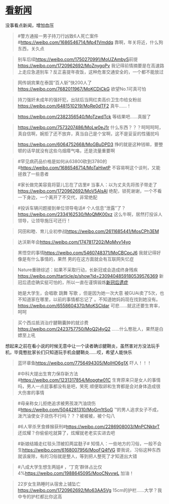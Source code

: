 # [看新闻](https://github.com/noteMay/blog/issues/25)

没事看点新闻，增加血压

> #警方通报一男子持刀行凶致6人死亡案件#<https://weibo.com/1686546714/Mp41Vmddq>
靠啊，年关将近，什么狗东西，关久点

> 别车后续<https://weibo.com/1750270991/MoUZAmbyS>前提<https://weibo.com/1720962692/MoZnygoPv>
我记得前情摘要是在高速路上走应急道别车？反正喜提年夜饭，这种危害交通安全的，一个都不能放过

> 网传胡宾果在泰国“百人斩”快200人了<https://weibo.com/7682011967/MoKCDiCkG>
欲望No.1可真可怕

> 持刀强奸未成年的强奸犯，出狱后当网红卖高价卫生巾给女粉丝<https://weibo.com/6481510219/MoRe0dTF2>
真牛……！

> <https://weibo.com/2382356540/MoTzwdTck>
等结果吧……真服了

> <https://weibo.com/7573207486/MoLw0eJ1r>
什么东西？？？呵呵呵呵，真自信啊，婉拒了还不放弃，真当自己是个宝啊，这不是妥妥的性骚扰吗

> <https://weibo.com/6064752668/MoGBuDPD3>
挣的就是这种钱嘛，要整顿的话早就没有这些乌烟瘴气咯，还是流量重要啊

> #罕见病药品价格是如何从63800砍到3780的#<https://weibo.com/1686546714/MoTaHiwtP>
不容易啊这个谈判，又能拯救了一些患者

> #家长做完美容竟将婴儿忘在了店里# 当事人：以为丈夫先将孩子带走了<https://weibo.com/1720962692/MoV5AlsAl>
绝配，锁死谢谢，一个不看一下身边，一个离开了不交代，非常绝配

> #投诉车辆问题接到单位领导电话# 个人信息“泄露”了？<https://weibo.com/2334162530/MoQMK00xz>
这么牛啊，居然打投诉人领导，让领导施压可还行！

> 冈田和睦、育儿业初参战<https://weibo.com/2611685441/MosCPh3EM>

> 达沃斯年会<https://weibo.com/1747817202/MoMvv14yo>

> 黑悟空的事情<https://weibo.com/5460748371/MoCBCpcJ6>
我就记得好像是有什么事情的，果然
男的在这方面就会有互联网失忆症

> Nature重磅综述：如果不采取行动，长新冠或会造成终身残疾<https://weibo.com/ttarticle/p/show?id=2309404859180539576369>
新冠后遗症确实挺可怕的，所以一直在谨慎锻炼[新冠后遗症](https://9852.ru/images/2022/12/25/20221224202027.jpg)

> 她是大学生，会唱歌 跳舞 写歌 ，但是因为她一次大意 被GUAi卖了5次，也不知道家在哪里，以前的事情都忘记了 。不知道她妈妈现在找到她没有。<https://weibo.com/6558604370/MoKSCldar>
可悲……就这还要生育率，呵呵

> 买个西瓜抵消治疗腱鞘囊肿的就诊费<https://weibo.com/2423757750/MoQ2j4yQ2>
……什么憨批人，果然是白嫖至上吼

想起来之前在看小说的时候无意中让一个读者确诊腱鞘炎，虽然害对方没法玩手机，毕竟憨批家长们只知道玩手机会腱鞘炎……哎，希望人能快乐

> 蓝环章鱼<https://weibo.com/7756494305/MoIHO6g1X>
吓人！！！

> #中科大提出生育力保存新方法#<https://weibo.com/1231317854/Mopgtw01C>
生育原来只是女人的事情吗，男人一点屁事都没有是吧，笑死
顺便取卵和生育都是会对身体造成很大伤害的事情

> #母亲称女儿拒绝追求被男孩泼汽油烧伤#<https://weibo.com/5044281310/MoGm1tSoG>
™的男人追求女子不成，泼汽油使女子烧伤不行吗？？？被被被，被个勾八

> #6人宰杀烹食蜂猴获刑#<https://weibo.com/2286908003/MnPCNkbrT>
还炫耀？你偷偷吃就算了，炫耀就老老实实进去吧

> #新娘结婚走红毯头顶被扣两盆麸子# 知情人：一些地方的习俗，一般不会生<https://weibo.com/6168007956/MooFQ4fVG>
要我说，习俗这种东西就该废除，有的习俗就是整人，等到把人整死了才知道出大错

> #八成大学生想生两娃# ，‘丁克’群体占比仅4%<https://weibo.com/1988645095/MooCNvvwL>
加油！

> 22岁女生熟睡时从宿舍上铺坠亡<https://weibo.com/1720962692/Mo63AA5Vg>
15cm的护栏……大学？我中专的护栏都比你这高